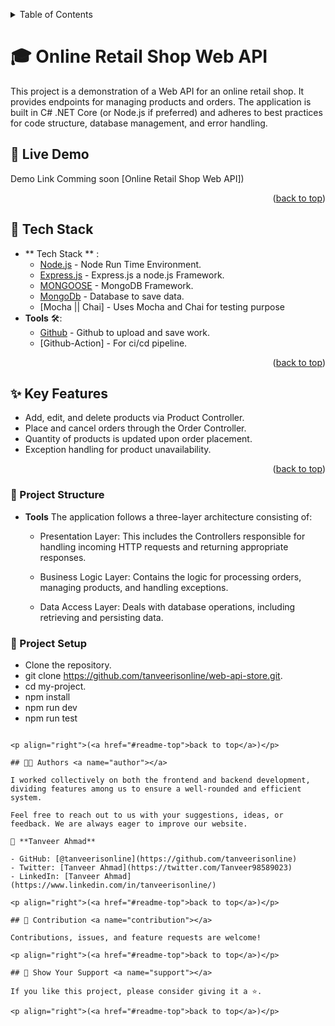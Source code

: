 <a name="readme-top"></a>

<details>
<summary>Table of Contents</summary>

- [🎓 Web-Api-Store ](#-Web-Api-Store)
  - [📸 Screenshots ](#-screenshots-)
  - [🚀 Live Demo](#-live-demo)
  - [📋 Kanban Board](#-kanban-board)
  - [🧰 Tech Stack ](#-tech-stack--)
  - [✨ Key Features ](#-key-features--)
  - [📘 Getting Started ](#-getting-started--)
    - [📂 Setup](#-setup)
    - [📥 Installation](#-installation)
  - [👨‍💻 Authors ](#-authors--)
  - [🎯 Future Features ](#-future-features--)
  - [🤝 Contribution ](#-contribution--)
  - [💖 Show Your Support ](#-show-your-support--)
  - [🙏 Acknowledgements](#-acknowledgements)
  - [📜 License ](#-license-)
  </details>

# 🎓 Online Retail Shop Web API <a name="about-project"></a>

This project is a demonstration of a Web API for an online retail shop. It provides endpoints for managing products and orders. The application is built in C# .NET Core (or Node.js if preferred) and adheres to best practices for code structure, database management, and error handling.

## 🚀 Live Demo

Demo Link Comming soon [Online Retail Shop Web API])

<p align="right">(<a href="#readme-top">back to top</a>)</p>

## 🧰 Tech Stack <a name="tech-stack"></a>

- ** Tech Stack ** :
  - [Node.js](https:node.org/) - Node Run Time Environment.
  - [Express.js](https:express.js) - Express.js a node.js Framework.
  - [MONGOOSE](https://mongoosejs.com/) - MongoDB Framework.
  - [MongoDb](https://www.mongodb.com/) - Database to save data.
  - [Mocha || Chai] - Uses Mocha and Chai for testing purpose
- **Tools** 🛠:
  - [Github](https://github.com/) - Github to upload and save work.
  - [Github-Action] - For ci/cd pipeline.

<p align="right">(<a href="#readme-top">back to top</a>)</p>

## ✨ Key Features <a name="key-features"></a>

- Add, edit, and delete products via Product Controller.
- Place and cancel orders through the Order Controller.
- Quantity of products is updated upon order placement.
- Exception handling for product unavailability.

<p align="right">(<a href="#readme-top">back to top</a>)</p>

### 📂 Project Structure

- **Tools** The application follows a three-layer architecture consisting of:

  - Presentation Layer: This includes the Controllers responsible for handling incoming HTTP requests and returning appropriate responses.

  - Business Logic Layer: Contains the logic for processing orders, managing products, and handling exceptions.

  - Data Access Layer: Deals with database operations, including retrieving and persisting data.

### 📂 Project Setup

- Clone the repository.
- git clone https://github.com/tanveerisonline/web-api-store.git.
- cd my-project.
- npm install
- npm run dev
- npm run test

```

<p align="right">(<a href="#readme-top">back to top</a>)</p>

## 👨‍💻 Authors <a name="author"></a>

I worked collectively on both the frontend and backend development, dividing features among us to ensure a well-rounded and efficient system.

Feel free to reach out to us with your suggestions, ideas, or feedback. We are always eager to improve our website.

👤 **Tanveer Ahmad**

- GitHub: [@tanveerisonline](https://github.com/tanveerisonline)
- Twitter: [Tanveer Ahmad](https://twitter.com/Tanveer98589023)
- LinkedIn: [Tanveer Ahmad](https://www.linkedin.com/in/tanveerisonline/)

<p align="right">(<a href="#readme-top">back to top</a>)</p>

## 🤝 Contribution <a name="contribution"></a>

Contributions, issues, and feature requests are welcome!

<p align="right">(<a href="#readme-top">back to top</a>)</p>

## 💖 Show Your Support <a name="support"></a>

If you like this project, please consider giving it a ⭐.

<p align="right">(<a href="#readme-top">back to top</a>)</p>


```
